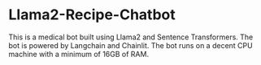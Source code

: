 # Llama2-Recipe-Chatbot
This is a medical bot built using Llama2 and Sentence Transformers. The bot is powered by Langchain and Chainlit. The bot runs on a decent CPU machine with a minimum of 16GB of RAM.
